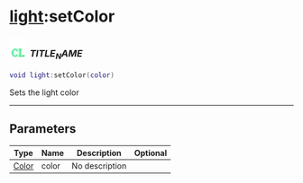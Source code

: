 # [light](../light/README.md):setColor

### <img src="../../.gitbook/assets/client.png" width="32" height="32" /> $TITLE_NAME$

```lua
void light:setColor(color)
```

Sets the light color<br>

-----------------
## Parameters

| Type   | Name | Description | Optional |
| ------ | ---- | ----------- | -------: |
| [Color](../color/README.md) | color | No description |  |
